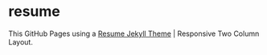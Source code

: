 # resume
This GitHub Pages using a <a href="https://github.com/mohamadrido/resume-jekyll-theme">Resume Jekyll Theme</a> | Responsive Two Column Layout.
